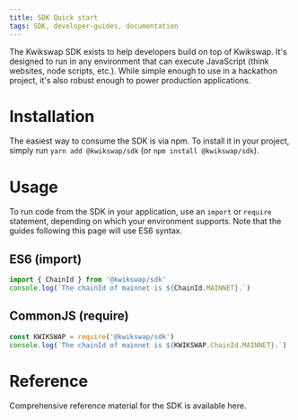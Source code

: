 ```yaml
---
title: SDK Quick start
tags: SDK, developer-guides, documentation
---
```


The Kwikswap SDK exists to help developers build on top of Kwikswap. It's designed to run in any environment that can execute JavaScript (think websites, node scripts, etc.). While simple enough to use in a hackathon project, it's also robust enough to power production applications.

# Installation

The easiest way to consume the SDK is via npm. To install it in your project, simply run `yarn add @kwikswap/sdk` (or `npm install @kwikswap/sdk`).

# Usage

To run code from the SDK in your application, use an `import` or `require` statement, depending on which your environment supports. Note that the guides following this page will use ES6 syntax.

## ES6 (import)

```typescript
import { ChainId } from '@kwikswap/sdk'
console.log(`The chainId of mainnet is ${ChainId.MAINNET}.`)
```

## CommonJS (require)

```typescript
const KWIKSWAP = require('@kwikswap/sdk')
console.log(`The chainId of mainnet is ${KWIKSWAP.ChainId.MAINNET}.`)
```

# Reference

Comprehensive reference material for the SDK is available <Link to='/docs/v1/SDK/getting-started'>here</Link>.
